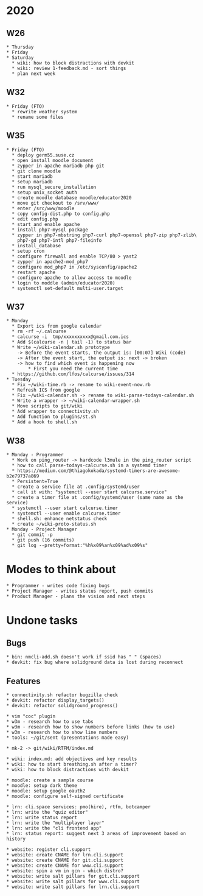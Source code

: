 # 2020

## W26
    * Thursday
    * Friday
    * Saturday
      * wiki: how to block distractions with devkit
      * wiki: review 1-feedback.md - sort things
      * plan next week

## W32
    * Friday (FTO)
      * rewrite weather system
      * rename some files

## W35
    * Friday (FTO)
      * deploy germ55.suse.cz
      * open install moodle document
      * zypper in apache mariadb php git
      * git clone moodle
      * start mariadb
      * setup mariadb
      * run mysql_secure_installation
      * setup unix_socket auth
      * create moodle database moodle/educator2020
      * move git checkout to /srv/www/
      * enter /src/www/moodle
      * copy config-dist.php to config.php
      * edit config.php
      * start and enable apache
      * install php7-mysql package
      * zypper in php7-mbstring php7-curl php7-openssl php7-zip php7-zlib\
        php7-gd php7-intl php7-fileinfo
      * install_database
      * setup cron
      * configure firewall and enable TCP/80 > yast2
      * zypper in apache2-mod_php7
      * configure mod_php7 in /etc/sysconfig/apache2
      * restart apache
      * configure apache to allow access to moodle
      * login to moddle (admin/educator2020)
      * systemctl set-default multi-user.target

## W37
    * Monday
      * Export ics from google calendar
      * rm -rf ~/.calcurse
      * calcurse -i  tmp/xxxxxxxxxx@gmail.com.ics
      * Add $(calcurse -n | tail -1) to status bar
      * Write ~/wiki-calendar.sh prototype
        -> Before the event starts, the output is: [00:07] Wiki (code)
        -> After the event start, the output is: next -> broken
        -> how to find which event is happening now
            * First you need the current time
      * https://github.com/lfos/calcurse/issues/314
    * Tuesday
      * Fix ~/wiki-time.rb -> rename to wiki-event-now.rb
      * Refresh ICS from google
      * Fix ~/wiki-calendar.sh -> rename to wiki-parse-todays-calendar.sh
      * Write a wrapper -> ~/wiki-calendar-wrapper.sh
      * Move scripts to git/wiki
      * Add wrapper to connectivity.sh
      * Add function to plugins/st.sh
      * Add a hook to shell.sh

## W38
    * Monday - Programmer
      * Work on ping_router -> hardcode l3mule in the ping_router script
      * how to call parse-todays-calcurse.sh in a systemd timer
      * https://medium.com/@thiagokokada/systemd-timers-are-awesome-b2e79737a869
      * Persistent=True
      * create a service file at .config/systemd/user
      * call it with: "systemctl --user start calcurse.service"
      * create a timer file at .config/systemd/user (same name as the service)
      * systemctl --user start calcurse.timer
      * systemctl --user enable calcurse.timer
      * shell.sh: enhance netstatus check
      * create ~/wiki-proto-status.sh
    * Monday - Project Manager
      * git commit -p
      * git push (16 commits)
      * git log --pretty=format:"%h%x09%an%x09%ad%x09%s"

# Modes to think about

    * Programmer - writes code fixing bugs
    * Project Manager - writes status report, push commits
    * Product Manager - plans the vision and next steps

# Undone tasks

## Bugs

    * bin: nmcli-add.sh doesn't work if ssid has " " (spaces)
    * devkit: fix bug where solidground data is lost during reconnect

## Features

    * connectivity.sh refactor bugzilla check
    * devkit: refactor display_targets()
    * devkit: refactor solidground_progress()

    * vim "coc" plugin
    * w3m - research how to use tabs
    * w3m - research how to show numbers before links (how to use)
    * w3m - research how to show line numbers
    * tools: ~/git/sent (presentations made easy)

    * mk-2 -> git/wiki/RTFM/index.md

    * wiki: index.md: add objectives and key results
    * wiki: how to start breathing.sh after a timer?
    * wiki: how to block distractions with devkit

    * moodle: create a sample course
    * moodle: setup dark theme
    * moodle: setup google oauth2
    * moodle: configure self-signed certificate

    * lrn: cli.space services: pmo(hire), rtfm, botcamper
    * lrn: write the "quiz editor"
    * lrn: write status report
    * lrn: write the "multiplayer layer"
    * lrn: write the "cli frontend app"
    * lrn: status report: suggest next 3 areas of improvement based on history

    * website: register cli.support
    * website: create CNAME for lrn.cli.support
    * website: create CNAME for git.cli.support
    * website: create CNAME for www.cli.support
    * website: spin a vm in gcn - which distro?
    * website: write salt pillars for git.cli.support
    * website: write salt pillars for www.cli.support
    * website: write salt pillars for lrn.cli.support
